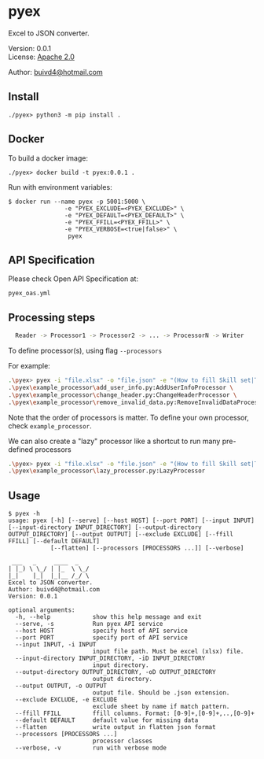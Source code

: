 # pyex

Excel to JSON converter.

Version: 0.0.1 <br>
License: <a href="http://www.apache.org/licenses/LICENSE-2.0.html">Apache 2.0</a>

Author: buivd4@hotmail.com

## Install

```shell
./pyex> python3 -m pip install .
```

## Docker

To build a docker image:

```shell
./pyex> docker build -t pyex:0.0.1 .
```

Run with environment variables:

```shell
$ docker run --name pyex -p 5001:5000 \
                -e "PYEX_EXCLUDE=<PYEX_EXCLUDE>" \
                -e "PYEX_DEFAULT=<PYEX_DEFAULT>" \
                -e "PYEX_FFILL=<PYEX_FFILL>" \
                -e "PYEX_VERBOSE=<true|false>" \
                 pyex 
```

## API Specification

Please check Open API Specification at:

```shell
pyex_oas.yml
```

## Processing steps
```bash
  Reader -> Processor1 -> Processor2 -> ... -> ProcessorN -> Writer
```

To define processor(s), using flag ```--processors```

For example:

```bash
.\pyex> pyex -i "file.xlsx" -o "file.json" -e "(How to fill Skill set|Title|Programming Language|Revision History)" --ffill "0,1" --processors \
.\pyex\example_processor\add_user_info.py:AddUserInfoProcessor \
.\pyex\example_processor\change_header.py:ChangeHeaderProcessor \
.\pyex\example_processor\remove_invalid_data.py:RemoveInvalidDataProcessor
```

Note that the order of processors is matter. To define your own processor, check ```example_processor```.

We can also create a "lazy" processor like a shortcut to run many pre-defined processors

```bash
.\pyex> pyex -i "file.xlsx" -o "file.json" -e "(How to fill Skill set|Title|Programming Language|Revision History)" --ffill "0,1" --processors \
.\pyex\example_processor\lazy_processor.py:LazyProcessor
```


## Usage

```shell
$ pyex -h
usage: pyex [-h] [--serve] [--host HOST] [--port PORT] [--input INPUT] [--input-directory INPUT_DIRECTORY] [--output-directory OUTPUT_DIRECTORY] [--output OUTPUT] [--exclude EXCLUDE] [--ffill FFILL] [--default DEFAULT]
            [--flatten] [--processors [PROCESSORS ...]] [--verbose]

 ___   _     ____  _
| |_) \ \_/ | |_  \ \_/
|_|    |_|  |_|__ /_/ \
Excel to JSON converter.
Author: buivd4@hotmail.com
Version: 0.0.1

optional arguments:
  -h, --help            show this help message and exit
  --serve, -s           Run pyex API service
  --host HOST           specify host of API service
  --port PORT           specify port of API service
  --input INPUT, -i INPUT
                        input file path. Must be excel (xlsx) file.
  --input-directory INPUT_DIRECTORY, -iD INPUT_DIRECTORY
                        input directory.
  --output-directory OUTPUT_DIRECTORY, -oD OUTPUT_DIRECTORY
                        output directory.
  --output OUTPUT, -o OUTPUT
                        output file. Should be .json extension.
  --exclude EXCLUDE, -e EXCLUDE
                        exclude sheet by name if match pattern.
  --ffill FFILL         ffill columns. Format: [0-9]+,[0-9]+,..,[0-9]+
  --default DEFAULT     default value for missing data
  --flatten             write output in flatten json format
  --processors [PROCESSORS ...]
                        processor classes
  --verbose, -v         run with verbose mode
```
